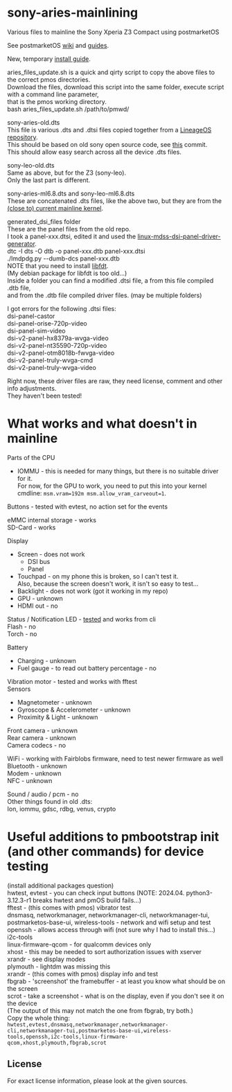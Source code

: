 # sony-aries-mainlining
Various files to mainline the Sony Xperia Z3 Compact using postmarketOS

See postmarketOS [wiki](https://wiki.postmarketos.org/wiki/Main_Page) and [guides](https://wiki.postmarketos.org/wiki/Category:Guide).  
  
New, temporary [install guide](https://github.com/msm8974-mainline/linux/pull/14#issuecomment-1994750346).

aries_files_update.sh is a quick and qirty script to copy the above files to the correct pmos directories.  
Download the files, download this script into the same folder, execute script with a command line parameter,  
that is the pmos working directory.  
bash aries_files_update.sh /path/to/pmwd/  
  
sony-aries-old.dts  
This file is various .dts and .dtsi files copied together from a [LineageOS repository](https://github.com/LineageOS/android_kernel_sony_msm8974/tree/lineage-18.1/arch/arm/boot/dts).  
This should be based on old sony open source code, see [this](https://github.com/LineageOS/android_kernel_sony_msm8974/commit/dc5d11999f32b9900379f408b54cb698a963802f#diff-8d556f3ca8e724f52f6fc9cb683062145fe40d86c2a9e121abf3d4c0d9da8d76) commit.  
This should allow easy search across all the device .dts files.
  
sony-leo-old.dts  
Same as above, but for the Z3 (sony-leo).  
Only the last part is different.  
  
sony-aries-ml6.8.dts and sony-leo-ml6.8.dts  
These are concatenated .dts files, like the above two, but they are from the [(close to) current mainline kernel](https://github.com/TheOrangeCat/linux/tree/qcom-msm8974-6.8-wip-aries).

generated_dsi_files folder  
These are the panel files from the old repo.  
I took a panel-xxx.dtsi, edited it and used the [linux-mdss-dsi-panel-driver-generator](https://github.com/msm8916-mainline/linux-mdss-dsi-panel-driver-generator).  
dtc -I dts -O dtb -o panel-xxx.dtb panel-xxx.dtsi  
./lmdpdg.py --dumb-dcs panel-xxx.dtb  
NOTE that you need to install [libfdt](https://pypi.org/project/pylibfdt/).  
(My debian package for libfdt is too old...)  
Inside a folder you can find a modified .dtsi file, a from this file compiled .dtb file,  
and from the .dtb file compiled driver files. (may be multiple folders)  
  
I got errors for the following .dtsi files:  
dsi-panel-castor  
dsi-panel-orise-720p-video  
dsi-panel-sim-video  
dsi-v2-panel-hx8379a-wvga-video  
dsi-v2-panel-nt35590-720p-video  
dsi-v2-panel-otm8018b-fwvga-video  
dsi-v2-panel-truly-wvga-cmd  
dsi-v2-panel-truly-wvga-video  
  
Right now, these driver files are raw, they need license, comment and other info adjustments.  
They haven't been tested!  
  
# What works and what doesn't in mainline  
Parts of the CPU  
  * IOMMU - this is needed for many things, but there is no suitable driver for it.  
    For now, for the GPU to work, you need to put this into your kernel cmdline: `msm.vram=192m msm.allow_vram_carveout=1`.  
  
Buttons - tested with evtest, no action set for the events  
  
eMMC internal storage - works  
SD-Card - works  
  
Display  
  * Screen - does not work  
    * DSI bus  
    * Panel  
  * Touchpad - on my phone this is broken, so I can't test it.  
    Also, because the screen doesn't work, it isn't so easy to test...  
  * Backlight - does not work (got it working in my repo)  
  * GPU - unknown  
  * HDMI out - no
  
Status / Notification LED - [tested](https://docs.kernel.org/leds/leds-class-multicolor.html) and works from cli  
Flash - no  
Torch - no  
  
Battery  
  * Charging - unknown  
  * Fuel gauge - to read out battery percentage - no  
  
Vibration motor - tested and works with fftest  
Sensors  
  * Magnetometer - unknown  
  * Gyroscope & Accelerometer - unknown  
  * Proximity & Light - unknown  
  
Front camera - unknown  
Rear camera - unknown  
Camera codecs - no  
  
WiFi - working with Fairblobs firmware, need to test newer firmware as well  
Bluetooth - unknown  
Modem - unknown  
NFC - unknown  
  
Sound / audio / pcm - no  
Other things found in old .dts:  
Ion, iommu, gdsc, rdbg, venus, crypto  

# Useful additions to pmbootstrap init (and other commands) for device testing  
(install additional packages question)  
hwtest, evtest - you can check input buttons (NOTE: 2024.04. python3-3.12.3-r1 breaks hwtest and pmOS build fails...)  
fftest - (this comes with pmos) vibrator test  
dnsmasq, networkmanager, networkmanager-cli, networkmanager-tui, postmarketos-base-ui, wireless-tools - network and wifi setup and test  
openssh - allows access through wifi (not sure why I had to install this...)  
i2c-tools  
linux-firmware-qcom - for qualcomm devices only  
xhost - this may be needed to sort authorization issues with xserver  
xrandr - see display modes  
plymouth - lightdm was missing this  
xrandr - (this comes with pmos) display info and test  
fbgrab - 'screenshot' the framebuffer - at least you know what should be on the screen  
scrot - take a screenshot - what is on the display, even if you don't see it on the device  
(The output of this may not match the one from fbgrab, try both.)  
Copy the whole thing:  
`hwtest,evtest,dnsmasq,networkmanager,networkmanager-cli,networkmanager-tui,postmarketos-base-ui,wireless-tools,openssh,i2c-tools,linux-firmware-qcom,xhost,plymouth,fbgrab,scrot`  
  
## License
For exact license information, please look at the given sources.
